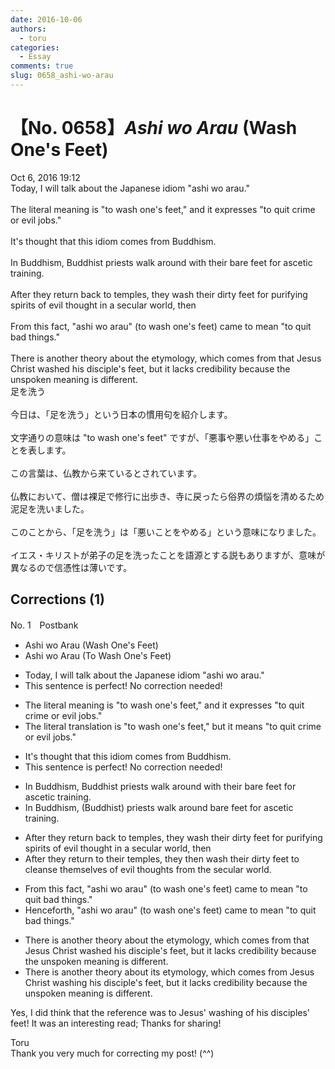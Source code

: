 ```yaml
---
date: 2016-10-06
authors:
  - toru
categories:
  - Essay
comments: true
slug: 0658_ashi-wo-arau
---
```


# 【No. 0658】<strong><em>Ashi wo Arau</strong></em> (Wash One's Feet)
<div class="date">Oct 6, 2016 19:12</div>
<div id="post"><div id="body_show_ori">
Today, I will talk about the Japanese idiom "ashi wo arau."<br/><br/>The literal meaning is "to wash one's feet," and it expresses "to quit crime or evil jobs."<br/><br/>It's thought that this idiom comes from Buddhism.<br/><br/>In Buddhism, Buddhist priests walk around with their bare feet for ascetic training.<br/><br/>After they return back to temples, they wash their dirty feet for purifying spirits of evil thought in a secular world, then <br/><br/>From this fact, "ashi wo arau" (to wash one's feet) came to mean "to quit bad things."<br/><br/>There is another theory about the etymology, which comes from that Jesus Christ washed his disciple's feet, but it lacks credibility because the unspoken meaning is different.
</div></div>

<!-- more -->

<div id="post_ja"><div id="body_show_mo">
足を洗う<br/><br/>今日は、「足を洗う」という日本の慣用句を紹介します。<br/><br/>文字通りの意味は "to wash one's feet" ですが、「悪事や悪い仕事をやめる」ことを表します。<br/><br/>この言葉は、仏教から来ているとされています。<br/><br/>仏教において、僧は裸足で修行に出歩き、寺に戻ったら俗界の煩悩を清めるため泥足を洗いました。<br/><br/>このことから、「足を洗う」は「悪いことをやめる」という意味になりました。<br/><br/>イエス・キリストが弟子の足を洗ったことを語源とする説もありますが、意味が異なるので信憑性は薄いです。
</div></div>

## Corrections (1)
<div id="block"><div class="first_name"> No. 1　<span class="just_name">Postbank</span></div><div id="block2">
<ul class="correction_field">
<li class="incorrect">Ashi wo Arau (Wash One's Feet)</li>
<li class="corrected correct">
Ashi wo Arau (<span class="f_blue">To </span>Wash One's Feet)
</li>
</ul>
<ul class="correction_field">
<li class="incorrect">Today, I will talk about the Japanese idiom "ashi wo arau."</li>
<li class="corrected perfect">This sentence is perfect! No correction needed!</li>
</ul>
<ul class="correction_field">
<li class="incorrect">The literal meaning is "to wash one's feet," and it expresses "to quit crime or evil jobs."</li>
<li class="corrected correct">
The literal <span class="f_blue">translation </span>is "to wash one's feet," <span class="f_blue">but</span> it <span class="f_blue">means</span> "to quit crime or evil jobs."
</li>
</ul>
<ul class="correction_field">
<li class="incorrect">It's thought that this idiom comes from Buddhism.</li>
<li class="corrected perfect">This sentence is perfect! No correction needed!</li>
</ul>
<ul class="correction_field">
<li class="incorrect">In Buddhism, Buddhist priests walk around with their bare feet for ascetic training.</li>
<li class="corrected correct">
In Buddhism, <span class="f_blue">(Buddhist) </span>priests walk around<span class="f_blue"> bare feet</span> for ascetic training.
</li>
</ul>
<ul class="correction_field">
<li class="incorrect">After they return back to temples, they wash their dirty feet for purifying spirits of evil thought in a secular world, then </li>
<li class="corrected correct">
After they return to <span class="f_blue">their</span> temples, they<span class="f_blue"> then</span> wash their dirty feet to <span class="f_blue">cleanse themselves of evil thoughts from the</span> secular world.
</li>
</ul>
<ul class="correction_field">
<li class="incorrect">From this fact, "ashi wo arau" (to wash one's feet) came to mean "to quit bad things."</li>
<li class="corrected correct">
<span class="f_blue">Henceforth</span>, "ashi wo arau" (to wash one's feet) came to mean "to quit bad things."
</li>
</ul>
<ul class="correction_field">
<li class="incorrect">There is another theory about the etymology, which comes from that Jesus Christ washed his disciple's feet, but it lacks credibility because the unspoken meaning is different.</li>
<li class="corrected correct">
There is another theory about <span class="f_blue">its</span> etymology, which comes from Jesus Christ <span class="f_blue">washing</span> his disciple's feet, but it lacks credibility because the unspoken meaning is different.
</li>
</ul>
<p class="comment_small">
 Yes, I did think that the reference was to Jesus' washing of his disciples' feet! It was an interesting read; Thanks for sharing!
</p>

</div><div class="name"><span class="just_name">Toru</span><br>
Thank you very much for correcting my post! (^^)
</div>
</div>
